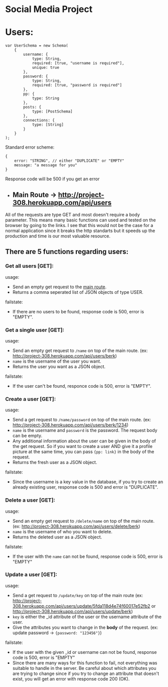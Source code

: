 # Social Media Project

# Users:

```
var UserSchema = new Schema(
    {
        username: {
            type: String,
            required: [true, "username is required"],
            unique: true
        },
        password: {
            type: String,
            required: [true, "password is required"]
        },
        pp: {
            type: String
        },
        posts: {
            type: [PostSchema]
        },
        connections: {
            type: [String]
        }
    }
);
```
Standard error scheme:
```
{
    error: "STRING", // either "DUPLICATE" or "EMPTY"
    message: "a message for you"
}
```
Response code will be 500 if you get an error

- ## Main Route -> http://project-308.herokuapp.com/api/users

All of the requests are type GET and most doesn't require a body parameter. This means many basic functions can used and tested on the browser by going to the links. I see that this would not be the case for a normal application since it breaks the http standarts but it speeds up the production and time is our most valuable resource.

## There are 5 functions regarding users:

### <b>Get all users</b> [GET]:
usage: 
- Send an empty get request to the [main route](http://project-308.herokuapp.com/api/users). 
- Returns a comma seperated list of JSON objects of type USER.

failstate:
- If there are no users to be found, response code is 500, error is "EMPTY".

### <b>Get a single user</b> [GET]:
usage:
- Send an empty get request to `/name` on top of the main route. (ex: http://project-308.herokuapp.com/api/users/berk)
- `name` is the username of the user you want.
- Returns the user you want as a JSON object.

failstate:
- If the user can't be found, responce code is 500, error is "EMPTY".

### <b>Create a user</b> [GET]:
usage:
- Send a get request to `/name/password` on top of the main route. (ex: http://project-308.herokuapp.com/api/users/berk/1234)
- `name` is the username and `password` is the password. The request body can be empty.
- Any additional information about the user can be given in the body of the get request. So if you want to create a user AND give it a profile picture at the same time, you can pass `{pp: link}` in the body of the request.
- Returns the fresh user as a JSON object.

failstate:
- Since the username is a key value in the database, if you try to create an already existing user, response code is 500 and error is "DUPLICATE".

### <b>Delete a user</b> [GET]:
usage:
- Send an empty get request to `/delete/name` on top of the main route. (ex: http://project-308.herokuapp.com/api/users/delete/berk)
- `name` is the username of who you want to delete.
- Returns the deleted user as a JSON object.

failstate:
- If the user with the `name` can not be found, response code is 500, error is "EMPTY"

### <b>Update a user</b> [GET]:
usage:
- Send a get request to `/update/key` on top of the main route (ex: http://project-308.herokuapp.com/api/users/update/5fda118d4e74f60017e52fb2 or http://project-308.herokuapp.com/api/users/update/berk)
- `key` is either the _id attribute of the user or the username attribute of the user.
- Give the attributes you want to change in the <b>body</b> of the request. (ex: update password -> `{password: "123456"}`)

failstate:
- If the user with the given _id or username can not be found, response code is 500, error is "EMPTY"
- Since there are many ways for this function to fail, not everything was suitable to handle in the server. Be careful about which attributes you are trying to change since if you try to change an attribute that doesn't exist, you will get an error with response code 200 (OK).
